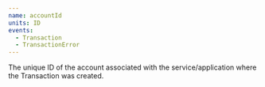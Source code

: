 ```yaml
---
name: accountId
units: ID
events:
  - Transaction
  - TransactionError
---
```


The unique ID of the account associated with the service/application where the Transaction was created.